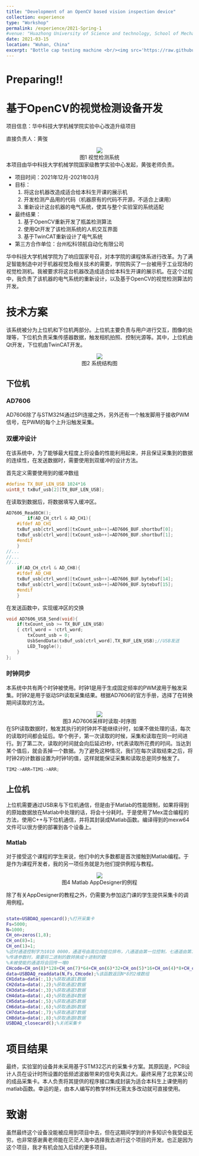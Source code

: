 ```yaml
---
title: "Development of an OpenCV based vision inspection device"
collection: experience
type: "Workshop"
permalink: /experience/2021-Spring-1
#venue: "Huazhong University of Science and technology, School of Mechanical Science & Engineering"
date: 2021-03-15
location: "Wuhan, China"
excerpt: "Bottle cap testing machine <br/><img src='https://raw.githubusercontent.com/ShiMiaohui0426/ShiMiaohui0426.github.io/master/_experience/2021-Spring-1/SKLH.png'>"
---
```


# Preparing!!
# 基于OpenCV的视觉检测设备开发

项目信息：华中科技大学机械学院实验中心改造升级项目

直接负责人：黄弢

<center>
<img src='https://raw.githubusercontent.com/ShiMiaohui0426/ShiMiaohui0426.github.io/master/_experience/2021-Spring-1/SKLH.png'>
</center>
<center>
图1 视觉检测系统
</center>
本项目由华中科技大学机械学院国家级教学实验中心发起，黄弢老师负责。

- 项目时间：2021年12月-2021年03月
- 目标：
  1. 将这台机器改造成适合给本科生开课的展示机
  2. 开发检测产品用的代码（机器原有的代码不开源，不适合上课用）
  3. 重新设计这台机器的电气系统，使其与整个实验室的系统适配
- 最终结果：
    1. 基于OpenCV重新开发了瓶盖检测算法
    2. 使用Qt开发了该检测系统的人机交互界面
    3. 基于TwinCAT重新设计了电气系统
- 第三方合作单位：台州松科领航自动化有限公司

华中科技大学机械学院为了响应国家号召，对本学院的课程体系进行改革。为了满足智能制造中对于机器视觉及相关技术的需要，学院购买了一台被用于工业现场的视觉检测机。我被要求将这台机器改造成适合给本科生开课的展示机。在这个过程中，我负责了该机器的电气系统的重新设计，以及基于OpenCV的视觉检测算法的开发。

# 技术方案

该系统被分为上位机和下位机两部分。上位机主要负责与用户进行交互，图像的处理等，下位机负责采集传感器数据，触发相机拍照、控制光源等。其中，上位机由Qt开发，下位机由TwinCAT开发。
<center>
<img src='https://raw.githubusercontent.com/ShiMiaohui0426/ShiMiaohui0426.github.io/master/_experience/2021-Spring-1/System_Structure.jpg'>
</center>

<center>
图2 系统结构图
</center>

## 下位机

### AD7606

AD7606除了与STM32f4通过SPI连接之外，另外还有一个触发脚用于接收PWM信号，在PWM的每个上升沿触发采集。

### 双缓冲设计

在该系统中，为了能够最大程度上将设备的性能利用起来，并且保证采集到的数据的连续性，在发送数据时，需要使用到双缓冲的设计方法。

首先定义需要使用到的缓冲数组

```c
#define TX_BUF_LEN_USB 1024*16
uint8_t txBuf_usb[2][TX_BUF_LEN_USB];
```

在读取到数据后，将数据填写入缓冲区。

```c
AD7606_Read8CH();	
		if(AD_CH_ctrl & AD_CH1){
	#ifdef AD_CH1
	txBuf_usb[ctrl_word][txCount_usb++]=AD7606_BUF.shortbuf[0];
	txBuf_usb[ctrl_word][txCount_usb++]=AD7606_BUF.shortbuf[1];
	#endif
	}
//... 
//...
//...
	if(AD_CH_ctrl & AD_CH8){
	#ifdef AD_CH8
	txBuf_usb[ctrl_word][txCount_usb++]=AD7606_BUF.bytebuf[14];
	txBuf_usb[ctrl_word][txCount_usb++]=AD7606_BUF.bytebuf[15];	
	#endif
	}
```

在发送函数中，实现缓冲区的交换

```c
void AD7606_USB_Send(void){
	if(txCount_usb >= TX_BUF_LEN_USB)
	{ ctrl_word = !ctrl_word;
		txCount_usb = 0;
		UsbSendData(txBuf_usb[ctrl_word],TX_BUF_LEN_USB);//USB发送
		LED_Toggle();
	}
};
```

### 时钟同步

本系统中共有两个时钟被使用。时钟1是用于生成固定频率的PWM波用于触发采集。时钟2是用于驱动SPI读取采集结果。根据AD7606的官方手册，选择了在转换期间读取的方法。
<center>
<img src='https://raw.githubusercontent.com/ShiMiaohui0426/ShiMiaohui0426.github.io/master/_experience/2019-Fall-1/Untitled%201.png'>

</center>
<center>
图3 AD7606采样时读取-时序图
</center>
在SPI读取数据时，触发其执行的时钟并不能继续计时，如果不做处理的话，每次的读取时间都会延后。举个例子，第一次读取的时候，采集和读取在同一时间进行。到了第二次，读取的时间就会向后延迟t秒，t代表读取所花费的时间。当达到某个值后，就会丢掉一个数据。为了避免这种情况，我们在每次读取结束之后，将时钟2的计数器设置为时钟1的值，这样就能保证采集和读取总是同步触发了。

```c
TIM2->ARR=TIM1->ARR;
```

## 上位机

上位机需要通过USB来与下位机通信，但是由于Matlab的性能限制，如果将得到的原始数据放在Matlab中处理的话，将会十分耗时。于是使用了Mex混合编程的方法，使用C++与下位机通信，并将其封装成Matlab函数。编译得到的mexw64文件可以很方便的部署到各个设备上。

### Matlab
对于接受这个课程的学生来说，他们中的大多数都是首次接触到Matlab编程。于是作为课程开发者，我的另一项任务就是为他们提供例程与教程。
<center>
<img src='https://raw.githubusercontent.com/ShiMiaohui0426/ShiMiaohui0426.github.io/master/_experience/2019-Fall-1/matlab.png'>
</center>
<center>
图4 Matlab AppDesigner的例程
</center>

除了有关AppDesigner的教程之外，仍需要为参加这门课的学生提供采集卡的调用例程。

``` MATLAB

state=USBDAQ_opencard();%打开采集卡
Fs=5000;
N=1000;
CH_on=zeros(1,8);
CH_on(8)=1;
CH_on(1)=1;
%这时通道控制字为1010 0000，通道号由高位向低位排布，八通道由第一位控制，七通道由第二位控制，以此类推
%传递参数时，需要将二进制的数转换成十进制的数
%未被使能的通道将会回传一堆0
CHcode=CH_on(8)*128+CH_on(7)*64+CH_on(6)*32+CH_on(5)*16+CH_on(4)*8+CH_on(3)*4+CH_on(2)*2+CH_on(1);
data=USBDAQ_readdata(N,Fs,CHcode);%该函数返回N*8的2维数组
CH1data=data(:,1);%获取通道1数据
CH2data=data(:,2);%获取通道2数据
CH3data=data(:,3);%获取通道3数据
CH4data=data(:,4);%获取通道4数据
CH5data=data(:,5);%获取通道5数据
CH6data=data(:,6);%获取通道6数据
CH7data=data(:,7);%获取通道7数据
CH8data=data(:,8);%获取通道8数据
USBDAQ_closecard();%关闭采集卡

```

# 项目结果

最终，实验室的设备并未采用基于STM32芯片的采集卡方案。其原因是，PCB设计人员在设计时所设置的低频滤波器带来的信号失真过大。最终采用了北京某公司的成品采集卡。本人负责将其提供的程序接口集成封装为适合本科生上课使用的matlab函数。幸运的是，由本人编写的教学材料无需太多改动就可直接使用。

# 致谢

虽然最终这个设备没能被应用到项目中去，但在这期间学到的许多知识令我受益无穷。也非常感谢黄老师能在茫茫人海中选择我去进行这个项目的开发。也正是因为这个项目，我才有机会加入后续的更多项目。